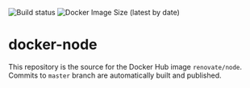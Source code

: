 ![Build status](https://github.com/renovatebot/docker-node/workflows/build/badge.svg)
![Docker Image Size (latest by date)](https://img.shields.io/docker/image-size/renovate/node?sort=date)
# docker-node

This repository is the source for the Docker Hub image `renovate/node`. Commits to `master` branch are automatically built and published.
